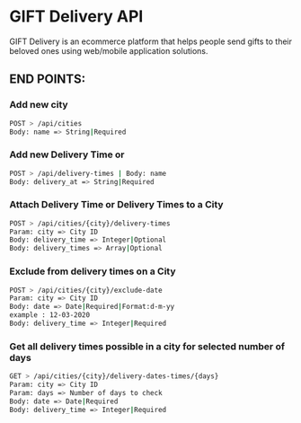 # GIFT Delivery API

GIFT Delivery is an ecommerce platform that helps people send gifts to their beloved ones using web/mobile application solutions.

## END POINTS:

### Add new city
```sh
POST > /api/cities 
Body: name => String|Required
```
### Add new Delivery Time or 

```sh
POST > /api/delivery-times | Body: name
Body: delivery_at => String|Required
```
### Attach Delivery Time or Delivery Times to a City
```sh
POST > /api/cities/{city}/delivery-times 
Param: city => City ID
Body: delivery_time => Integer|Optional
Body: delivery_times => Array|Optional
```
### Exclude from delivery times on a City
```sh
POST > /api/cities/{city}/exclude-date
Param: city => City ID
Body: date => Date|Required|Format:d-m-yy
example : 12-03-2020
Body: delivery_time => Integer|Required
```
### Get all delivery times possible in a city for selected number of days
```sh
GET > /api/cities/{city}/delivery-dates-times/{days}
Param: city => City ID
Param: days => Number of days to check
Body: date => Date|Required
Body: delivery_time => Integer|Required
```
